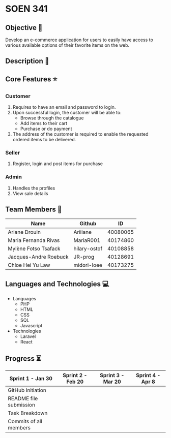 # SOEN 341


## Objective 🎯
Develop an e-commerce application for users to easily have access to various available options of their favorite items on the web.

## Description 📝

## Core Features ⭐
### Customer
1. Requires to have an email and password to login. 
3. Upon successful login, the customer will be able to:
     - Browse through the catalogue
     - Add items to their cart
     - Purchase or do payment
4. The address of the customer is required to enable the requested ordered items to be delivered.

### Seller
1. Register, login and post items for purchase 

### Admin
1. Handles the profiles
2. View sale details

## Team Members 👥
| Name | Github | ID |
| --- | --- | --- |
| Ariane Drouin | Ariiiane | 40080065 |
| Maria Fernanda Rivas | MariaR001 | 40174860 |
| Mylène Fotso Tsafack | hilary-ostof | 40108858 |
| Jacques-Andre Roebuck | JR-prog | 40128691 |
| Chloe Hei Yu Law | midori-loee | 40173275 |
	
## Languages and Technologies 💻
- Languages
  - PHP
  - HTML
  - CSS
  - SQL
  - Javascript
- Technologies 
  - Laravel
  - React

## Progress ⏳
| Sprint 1 - Jan 30 | Sprint 2 - Feb 20 | Sprint 3 - Mar 20 | Sprint 4 - Apr 8 |
| --- | --- | --- | --- |
| GitHub Initiation | | | |
| README file submission | | | |
| Task Breakdown | | | |
| Commits of all members | | | |
